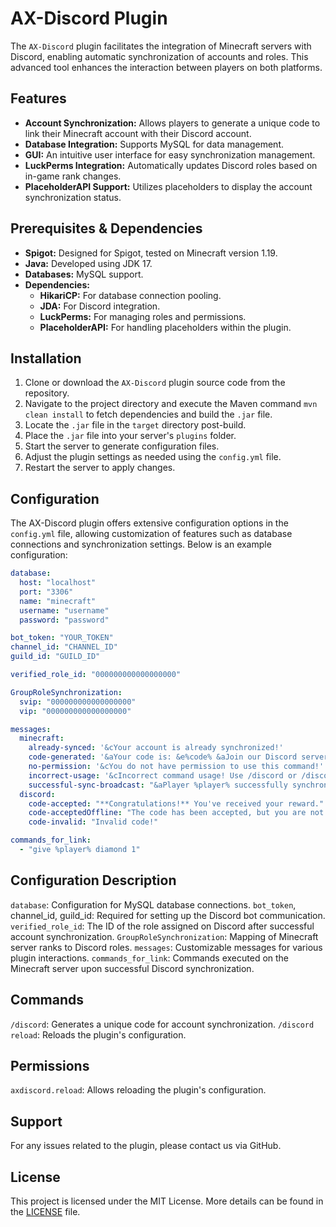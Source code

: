 # AX-Discord Plugin

The `AX-Discord` plugin facilitates the integration of Minecraft servers with Discord, enabling automatic synchronization of accounts and roles. This advanced tool enhances the interaction between players on both platforms.

## Features

- **Account Synchronization:** Allows players to generate a unique code to link their Minecraft account with their Discord account.
- **Database Integration:** Supports MySQL for data management.
- **GUI:** An intuitive user interface for easy synchronization management.
- **LuckPerms Integration:** Automatically updates Discord roles based on in-game rank changes.
- **PlaceholderAPI Support:** Utilizes placeholders to display the account synchronization status.

## Prerequisites & Dependencies

- **Spigot:** Designed for Spigot, tested on Minecraft version 1.19.
- **Java:** Developed using JDK 17.
- **Databases:** MySQL support.
- **Dependencies:**
  - **HikariCP:** For database connection pooling.
  - **JDA:** For Discord integration.
  - **LuckPerms:** For managing roles and permissions.
  - **PlaceholderAPI:** For handling placeholders within the plugin.

## Installation

1. Clone or download the `AX-Discord` plugin source code from the repository.
2. Navigate to the project directory and execute the Maven command `mvn clean install` to fetch dependencies and build the `.jar` file.
3. Locate the `.jar` file in the `target` directory post-build.
4. Place the `.jar` file into your server's `plugins` folder.
5. Start the server to generate configuration files.
6. Adjust the plugin settings as needed using the `config.yml` file.
7. Restart the server to apply changes.

## Configuration

The AX-Discord plugin offers extensive configuration options in the `config.yml` file, allowing customization of features such as database connections and synchronization settings. Below is an example configuration:

```yaml
database:
  host: "localhost"
  port: "3306"
  name: "minecraft"
  username: "username"
  password: "password"

bot_token: "YOUR_TOKEN"
channel_id: "CHANNEL_ID"
guild_id: "GUILD_ID"

verified_role_id: "000000000000000000"

GroupRoleSynchronization:
  svip: "000000000000000000"
  vip: "000000000000000000"

messages:
  minecraft:
    already-synced: '&cYour account is already synchronized!'
    code-generated: '&aYour code is: &e%code% &aJoin our Discord server &5discord.gg/YourServer &aand use your code on the channel 「」skyblock'
    no-permission: '&cYou do not have permission to use this command!'
    incorrect-usage: '&cIncorrect command usage! Use /discord or /discord reload.'
    successful-sync-broadcast: "&aPlayer %player% successfully synchronized their Discord account!"
  discord:
    code-accepted: "**Congratulations!** You've received your reward."
    code-acceptedOffline: "The code has been accepted, but you are not online on the server!"
    code-invalid: "Invalid code!"

commands_for_link:
  - "give %player% diamond 1"
```
## Configuration Description
`database`: Configuration for MySQL database connections.
`bot_token`, channel_id, guild_id: Required for setting up the Discord bot communication.
`verified_role_id`: The ID of the role assigned on Discord after successful account synchronization.
`GroupRoleSynchronization`: Mapping of Minecraft server ranks to Discord roles.
`messages`: Customizable messages for various plugin interactions.
`commands_for_link`: Commands executed on the Minecraft server upon successful Discord synchronization.

## Commands
`/discord`: Generates a unique code for account synchronization.
`/discord reload`: Reloads the plugin's configuration.


## Permissions
`axdiscord.reload`: Allows reloading the plugin's configuration.

## Support
For any issues related to the plugin, please contact us via GitHub.

## License
This project is licensed under the MIT License. More details can be found in the [LICENSE](https://github.com/KRacz0/AX-Discord/blob/master/LICENSE) file.
